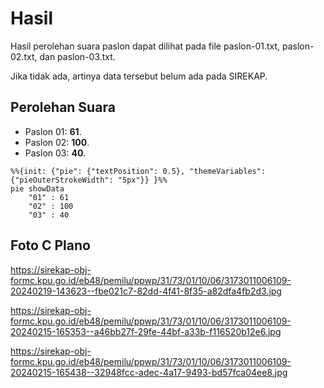 # Hasil

Hasil perolehan suara paslon dapat dilihat pada file paslon-01.txt, paslon-02.txt, dan paslon-03.txt.

Jika tidak ada, artinya data tersebut belum ada pada SIREKAP.

## Perolehan Suara

 * Paslon 01: **61**.
 * Paslon 02: **100**.
 * Paslon 03: **40**.

```mermaid
%%{init: {"pie": {"textPosition": 0.5}, "themeVariables": {"pieOuterStrokeWidth": "5px"}} }%%
pie showData
    "01" : 61
    "02" : 100
    "03" : 40
```
## Foto C Plano

https://sirekap-obj-formc.kpu.go.id/eb48/pemilu/ppwp/31/73/01/10/06/3173011006109-20240219-143623--fbe021c7-82dd-4f41-8f35-a82dfa4fb2d3.jpg

https://sirekap-obj-formc.kpu.go.id/eb48/pemilu/ppwp/31/73/01/10/06/3173011006109-20240215-165353--a46bb27f-29fe-44bf-a33b-f116520b12e6.jpg

https://sirekap-obj-formc.kpu.go.id/eb48/pemilu/ppwp/31/73/01/10/06/3173011006109-20240215-165438--32948fcc-adec-4a17-9493-bd57fca04ee8.jpg

